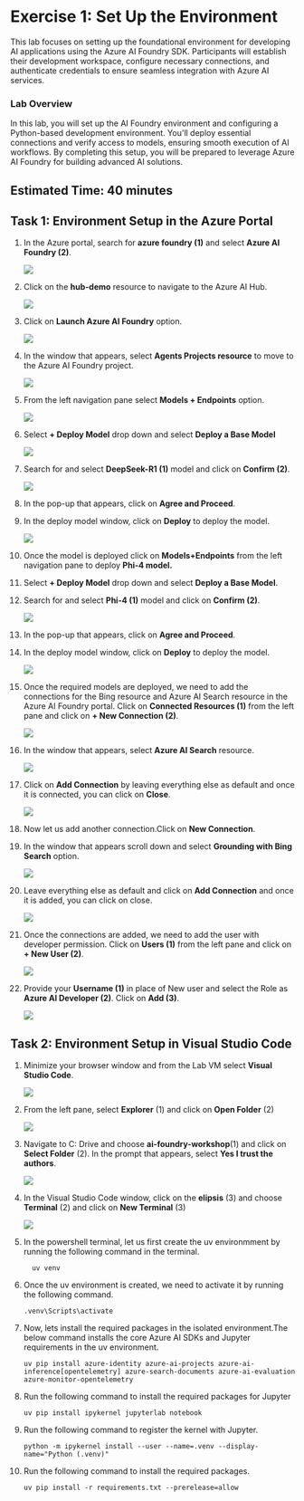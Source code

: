 # Exercise 1: Set Up the Environment

This lab focuses on setting up the foundational environment for developing AI applications using the Azure AI Foundry SDK. Participants will establish their development workspace, configure necessary connections, and authenticate credentials to ensure seamless integration with Azure AI services.

### Lab Overview

In this lab, you will set up the AI Foundry environment and configuring a Python-based development environment. You'll deploy essential connections and verify access to models, ensuring smooth execution of AI workflows. By completing this setup, you will be prepared to leverage Azure AI Foundry for building advanced AI solutions.

## Estimated Time: 40 minutes

## Task 1: Environment Setup in the Azure Portal

1. In the Azure portal, search for **azure foundry (1)** and select **Azure AI Foundry (2)**.

   ![](../images/b1.png)

1. Click on the **hub-demo** resource to navigate to the Azure AI Hub.

   ![](../images/b2.png)

1. Click on **Launch Azure AI Foundry** option.

   ![](../images/b3.png)

1. In the window that appears, select **Agents Projects resource** to move to the Azure AI Foundry project.

   ![](../images/b4.png)

1. From the left navigation pane select **Models + Endpoints** option.

   ![](../images/b6.png)

1. Select **+ Deploy Model** drop down and select **Deploy a Base Model**

   ![](../images/b7.png)

1. Search for and select **DeepSeek-R1 (1)** model and click on **Confirm (2)**.

   ![](../images/b9.png)

1. In the pop-up that appears, click on **Agree and Proceed**.

1. In the deploy model window, click on **Deploy** to deploy the model.

   ![](../images/b10.png)

1. Once the model is deployed click on **Models+Endpoints** from the left navigation pane to deploy **Phi-4 model.**

1. Select **+ Deploy Model** drop down and select **Deploy a Base Model**.

1. Search for and select **Phi-4 (1)** model and click on **Confirm (2)**.

   ![](../images/b12.png)

1. In the pop-up that appears, click on **Agree and Proceed**.

1. In the deploy model window, click on **Deploy** to deploy the model.

   ![](../images/b13.png)

1. Once the required models are deployed, we need to add the connections for the Bing resource and Azure AI Search resource in the Azure AI Foundry portal. Click on **Connected Resources (1)** from the left pane and click on **+ New Connection (2)**.

   ![](../images/b17.png)

1. In the window that appears, select **Azure AI Search** resource.

   ![](../images/b18.png)

1. Click on **Add Connection** by leaving everything else as default and once it is connected, you can click on **Close**.

   ![](../images/b19.png)

1. Now let us add another connection.Click on **New Connection**.

1. In the window that appears scroll down and select **Grounding with Bing Search** option.

   ![](../images/b20.png)

1. Leave everything else as default and click on **Add Connection** and once it is added, you can click on close.

   ![](../images/b21.png)

1. Once the connections are added, we need to add the user with developer permission. Click on **Users (1)** from the left pane and click on **+ New User (2)**.

   ![](../images/ex1-select-users.png)

1. Provide your **Username (1)** in place of New user and select the Role as **Azure AI Developer (2)**. Click on **Add (3)**.

   ![](../images/ex1-add-dev-role.png)

## Task 2: Environment Setup in Visual Studio Code

1. Minimize your browser window and from the Lab VM select **Visual Studio Code**.

   ![](../images/b22.png)

1. From the left pane, select **Explorer** (1) and click on **Open Folder** (2)

   ![](../images/b24.png)

1. Navigate to C: Drive and choose **ai-foundry-workshop**(1) and click on **Select Folder** (2). In the prompt that appears, select **Yes I trust the authors**.

    ![](../images/b25.png)

1. In the Visual Studio Code window, click on the **elipsis** (3) and choose **Terminal** (2) and click on **New Terminal** (3)

   ![](../images/b23.png)

1. In the powershell terminal, let us first create the uv environmment by running the following command in the terminal.

   ```
     uv venv
    ```

1. Once the uv environment is created, we need to activate it by running the following command.

    ```
    .venv\Scripts\activate
    ```

1. Now, lets install the required packages in the isolated environment.The below command installs the  core Azure AI SDKs and Jupyter requirements in the uv environment.

    ```
    uv pip install azure-identity azure-ai-projects azure-ai-inference[opentelemetry] azure-search-documents azure-ai-evaluation azure-monitor-opentelemetry
    ```
   
1. Run the following command to install the required packages for Jupyter 

     ```
     uv pip install ipykernel jupyterlab notebook
    ```
1. Run the following command to register the kernel with Jupyter.
  
    ```
    python -m ipykernel install --user --name=.venv --display-name="Python (.venv)"
    ```
1. Run the following command to install the required packages.

   ```
   uv pip install -r requirements.txt --prerelease=allow
    ```
